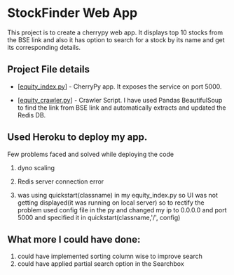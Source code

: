 # StockFinder Web App
This project is to create a cherrypy web app. It displays top 10 stocks from the BSE link 
and also it has option to search for a stock by its name and get its corresponding details.

## Project File details

- [[equity_index.py](equity_index.py)] - CherryPy app. It exposes the service on port 5000.

- [[equity_crawler.py](equity_crawler.py)] - Crawler Script. I have used Pandas BeautifulSoup to find the link from BSE link and automatically extracts and updated the Redis DB.

## Used Heroku to deploy my app. 

Few problems faced and solved while deploying the code

  1) dyno scaling
  
  2) Redis server connection error
  
  3) was using quickstart(classname) in my equity_index.py so UI was not getting displayed(it was running on local server) so to rectify the problem used config file in the py and changed my ip to 0.0.0.0 and port 5000 and specified it in quickstart(classname,'/', config)

## What more I could have done:
  1) could have implemented sorting column wise to improve search
  2) could have applied partial search option in the Searchbox
